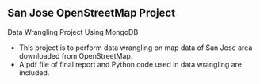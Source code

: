 ## San Jose OpenStreetMap Project
Data Wrangling Project Using MongoDB
-  This project is to perform data wrangling on map data of San Jose area downloaded from OpenStreetMap. 
-  A pdf file of final report and Python code used in data wrangling are included.
